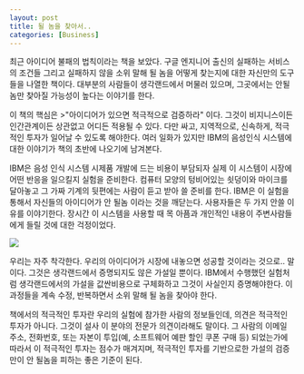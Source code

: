```yaml
---
layout: post
title: 될 놈을 찾아서..
categories: [Business]
---
```


최근 아이디어 불패의 법칙이라는 책을 보았다. 구글 엔지니어 출신의 실패하는 서비스의 조건들 그리고 실패하지 않을 소위 말해 될 놈을 어떻게 찾는지에 대한 자신만의 도구들을 나열한 책이다. 대부분의 사람들이 생각랜드에서 머물러 있으며, 그곳에서는 안될놈만 찾아질 가능성이 높다는 이야기를 한다.

이 책의 핵심은 >"아이디어가 있으면 적극적으로 검증하라" 이다. 그것이 비지니스이든 인간관계이든 상관없고 어디든 적용될 수 있다. 다만 싸고, 지역적으로, 신속하게, 적극적인 투자가 일어날 수 있도록 해야한다. 여러 일화가 있지만 IBM의 음성인식 시스템에 대한 이야기가 책의 초반에 나오기에 남겨본다.

IBM은 음성 인식 시스템 시제품 개발에 드는 비용이 부담되자 실제 이 시스템이 시장에 어떤 반응을 일으킬지 실험을 준비한다. 컴퓨터 모양의 텅비어있는 쇳덩이와 마이크를 달아놓고 그 가짜 기계의 뒷편에는 사람이 듣고 받아 쓸 준비를 한다. IBM은 이 실험을 통해서 자신들의 아이디어가 안 될놈 이라는 것을 깨닫는다. 사용자들은 두 가지 안쓸 이유를 이야기한다. 장시간 이 시스템을 사용할 때 목 아픔과 개인적인 내용이 주변사람들에게 들릴 것에 대한 걱정이었다.

![](/my_thoughts/images/posts/the_right_it.png)

우리는 자주 착각한다. 우리의 아이디어가 시장에 내놓으면 성공할 것이라는 것으로.. 말이다. 그것은 생각랜드에서 증명되지도 않은 가설일 뿐이다. IBM에서 수행했던 실험처럼 생각랜드에서의 가설을 값싼비용으로 구체화하고 그것이 사실인지 증명해야한다. 이 과정들을 계속 수정, 반복하면서 소위 말해 될 놈을 찾아야 한다.

책에서의 적극적인 투자란 우리의 실험에 참가한 사람의 정보들인데, 의견은 적극적인 투자가 아니다. 그것이 설사 이 분야의 전문가 의견이라해도 말이다. 그 사람의 이메일 주소, 전화번호, 또는 자본이 투입(예, 소프트웨어 예판 할인 쿠폰 구매 등) 되었는가에 따라서 이 적극적인 투자는 점수가 매겨지며, 적극적인 투자를 기반으로한 가설의 검증만이 안 될놈을 피하는 좋은 기준이 된다.
